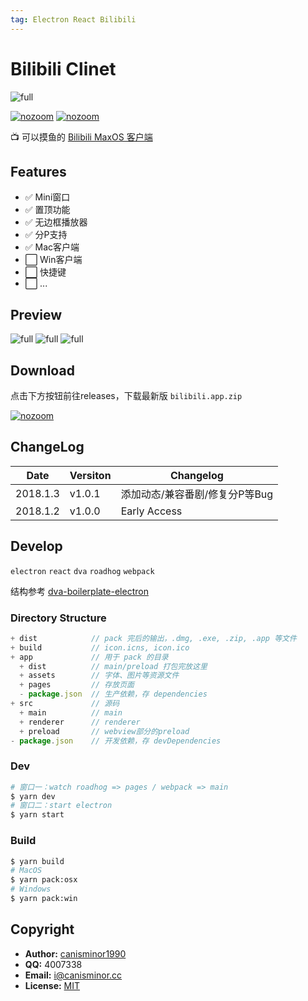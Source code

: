 ```yaml
---
tag: Electron React Bilibili
---
```




# Bilibili Clinet

![full](http://qn.canisminor.cc/2018-01-03-preview-0.png)

[![nozoom](https://img.shields.io/github/release/canisminor1990/bilibili-client.svg)](https://github.com/canisminor1990/bilibili-client)
[![nozoom](https://img.shields.io/github/downloads/canisminor1990/bilibili-client/total.svg)](https://github.com/canisminor1990/bilibili-client/releases)



📺 可以摸鱼的 [Bilibili MaxOS 客户端](https://github.com/canisminor1990/bilibili-client)



## Features

- ✅ Mini窗口
- ✅ 置顶功能
- ✅ 无边框播放器
- ✅ 分P支持
- ✅ Mac客户端
- ⬜️ Win客户端
- ⬜️ 快捷键
- ⬜️ ...



## Preview

![full](http://qn.canisminor.cc/2018-01-03-preview-1.png)
![full](http://qn.canisminor.cc/2018-01-03-preview-2.png)
![full](http://qn.canisminor.cc/2018-01-03-preview-3.png)



## Download

点击下方按钮前往releases，下载最新版 `bilibili.app.zip`

[![nozoom](https://img.shields.io/badge/bilibili-download-ff69b4.svg?style=for-the-badge)](https://github.com/canisminor1990/bilibili-client/releases)



## ChangeLog

| Date     | Versiton | Changelog          |
| -------- | -------- | ------------------ |
| 2018.1.3 | v1.0.1   | 添加动态/兼容番剧/修复分P等Bug |
| 2018.1.2 | v1.0.0   | Early Access       |



## Develop

`electron` `react` `dva` `roadhog` `webpack`



结构参考 [dva-boilerplate-electron](https://github.com/sorrycc/dva-boilerplate-electron)



### Directory Structure

```js
+ dist            // pack 完后的输出，.dmg, .exe, .zip, .app 等文件
+ build           // icon.icns, icon.ico
+ app             // 用于 pack 的目录
  + dist          // main/preload 打包完放这里
  + assets        // 字体、图片等资源文件
  + pages         // 存放页面
  - package.json  // 生产依赖，存 dependencies
+ src             // 源码
  + main          // main
  + renderer      // renderer
  + preload       // webview部分的preload
- package.json    // 开发依赖，存 devDependencies
```



### Dev

```bash
# 窗口一：watch roadhog => pages / webpack => main
$ yarn dev
# 窗口二：start electron
$ yarn start
```



### Build

```bash
$ yarn build
# MacOS
$ yarn pack:osx
# Windows
$ yarn pack:win
```



## Copyright

- **Author:** [canisminor1990](https://github.com/canisminor1990)
- **QQ:** 4007338
- **Email:** <i@canisminor.cc>
- **License:** [MIT](https://tldrlegal.com/license/mit-license)
